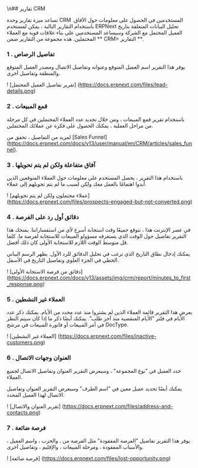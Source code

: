 \n## تقارير CRM

تساعد ميزة تقارير وحدة CRM المستخدمين في الحصول على معلومات حول الآفاق. باستخدام التقارير التالية ، يمكن لمستخدم ERPNext تحليل البيانات المتعلقة بتاريخ العميل المحتمل مع الشركة وسيساعد المستخدمين على بناء علاقات قوية مع العملاء المحتملين. هذه مجموعة من التقارير ضمن ** CRM> التقارير **.

### 1 \. تفاصيل الرصاص

يوفر هذا التقرير اسم العميل المتوقع وعنوانه وتفاصيل الاتصال ومصدر العميل المتوقع والمنطقة وتفاصيل أخرى.

! [تقرير تفاصيل العميل المحتمل] (https://docs.erpnext.com/files/lead-details.png)

### 2 \. قمع المبيعات

باستخدام تقرير قمع المبيعات ، ومن خلال تحديد عدد العملاء المحتملين في كل مرحلة من مراحل العملية ، يمكنك الحصول على فكرة عن عملائك المحتملين.

لمزيد من التفاصيل ، تحقق من [Sales Funnel] (https://docs.erpnext.com/docs/v13/user/manual/en/CRM/articles/sales_funnel).

### 3 \. آفاق متفاعلة ولكن لم يتم تحويلها

باستخدام هذا التقرير ، يحصل المستخدم على معلومات حول العملاء المتوقعين الذين أبدوا اهتمامًا بالعمل معك ولكن لسبب ما لم يتم تحويلهم إلى عملاء.

! [عملاء محتملون ولكن لم يتم تحويلهم] (https://docs.erpnext.com/files/prospects-engaged-but-not-converted.png)

### 4 \. دقائق أول رد على الفرصة

في عصر الإنترنت هذا ، نتوقع جميعًا وقت استجابة أسرع لأي من استفساراتنا. يمنحك هذا التقرير تفاصيل حول الوقت الذي يستغرقه مسؤولو المبيعات للاستجابة لفرصة ما. كلما قل متوسط ​​الوقت اللازم للاستجابة الأولى كان ذلك أفضل.

يمكنك إدخال نطاق التاريخ الذي ترغب في تحليل الدقائق للرد الأول. يظهر الرسم البياني الخطي في الجزء العلوي وتفاصيل التاريخ في الأسفل.

! [دقائق من فرصة الاستجابة الأولى] (https://docs.erpnext.com/docs/v13/assets/img/crm/report/minutes_to_first_response.png)

### 5 \. العملاء غير النشطين

يعرض هذا التقرير قائمة العملاء الذين لم يشتروا منذ عدد محدد من الأيام. يمكنك ذكر عدد الأيام في فلتر "الأيام المنقضية منذ آخر طلب". يمكنك أيضًا ذكر ما إذا كان سيتم النظر في أمر المبيعات أو فاتورة المبيعات في مرشح DocType.

! [العملاء غير النشطين] (https://docs.erpnext.com/files/inactive-customers.png)

### 6 \. العنوان وجهات الاتصال

حدد العميل في "نوع المجموعة" ، وسيعرض التقرير العنوان وتفاصيل الاتصال لجميع العملاء.

يمكنك أيضًا تحديد عميل معين في "اسم الطرف" وسيعرض التقرير العنوان وتفاصيل الاتصال لهذا العميل المحدد.

! [تقرير العنوان والاتصال] (https://docs.erpnext.com/files/address-and-contacts.png)

### 7 \. فرصة ضائعة

يوفر هذا التقرير تفاصيل "الفرصة المفقودة" مثل الفرصة من ، والحزب ، واسم العميل ، والأسباب المفقودة ، ومرحلة المبيعات ، والإقليم ، وتفاصيل أخرى.

! [فرصة ضائعة] (https://docs.erpnext.com/files/lost-opportunity.png)